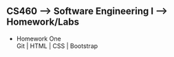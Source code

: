 ## CS460 --> Software Engineering I --> Homework/Labs
* Homework One  
   Git | HTML | CSS | Bootstrap
